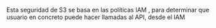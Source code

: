 
Esta seguridad de S3 se basa en las políticas IAM , para determinar que usuario en concreto puede hacer llamadas al API, desde el IAM
